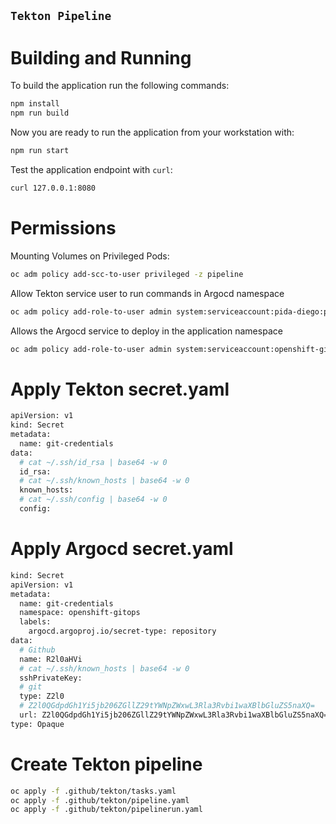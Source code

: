`Tekton Pipeline`
---------------


# Building and Running

To build the application run the following commands:

```bash
npm install
npm run build
```

Now you are ready to run the application from your workstation with:


```bash
npm run start
```

Test the application endpoint with `curl`:

```bash
curl 127.0.0.1:8080
```

# Permissions

Mounting Volumes on Privileged Pods:

```bash
oc adm policy add-scc-to-user privileged -z pipeline
```

Allow Tekton service user to run commands in Argocd namespace

```bash
oc adm policy add-role-to-user admin system:serviceaccount:pida-diego:pipeline -n openshift-gitops
```

Allows the Argocd service to deploy in the application namespace

```bash
oc adm policy add-role-to-user admin system:serviceaccount:openshift-gitops:openshift-gitops-argocd-application-controller -n pida-diego
```

# Apply Tekton secret.yaml

```bash
apiVersion: v1
kind: Secret
metadata:
  name: git-credentials
data:
  # cat ~/.ssh/id_rsa | base64 -w 0
  id_rsa:
  # cat ~/.ssh/known_hosts | base64 -w 0
  known_hosts: 
  # cat ~/.ssh/config | base64 -w 0
  config:
```

# Apply Argocd secret.yaml

```bash
kind: Secret
apiVersion: v1
metadata:
  name: git-credentials
  namespace: openshift-gitops
  labels:
    argocd.argoproj.io/secret-type: repository
data:
  # Github
  name: R2l0aHVi
  # cat ~/.ssh/known_hosts | base64 -w 0
  sshPrivateKey:
  # git
  type: Z2l0
  # Z2l0QGdpdGh1Yi5jb206ZGllZ29tYWNpZWxwL3Rla3Rvbi1waXBlbGluZS5naXQ=
  url: Z2l0QGdpdGh1Yi5jb206ZGllZ29tYWNpZWxwL3Rla3Rvbi1waXBlbGluZS5naXQ=
type: Opaque
```

# Create Tekton pipeline

```bash
oc apply -f .github/tekton/tasks.yaml
oc apply -f .github/tekton/pipeline.yaml
oc apply -f .github/tekton/pipelinerun.yaml
```